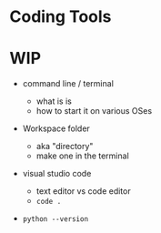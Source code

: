 # Coding Tools

# WIP

* command line / terminal
  * what is is
  * how to start it on various OSes

* Workspace folder
  * aka "directory"
  * make one in the terminal

* visual studio code
  * text editor vs code editor
  * `code .`

* `python --version`
